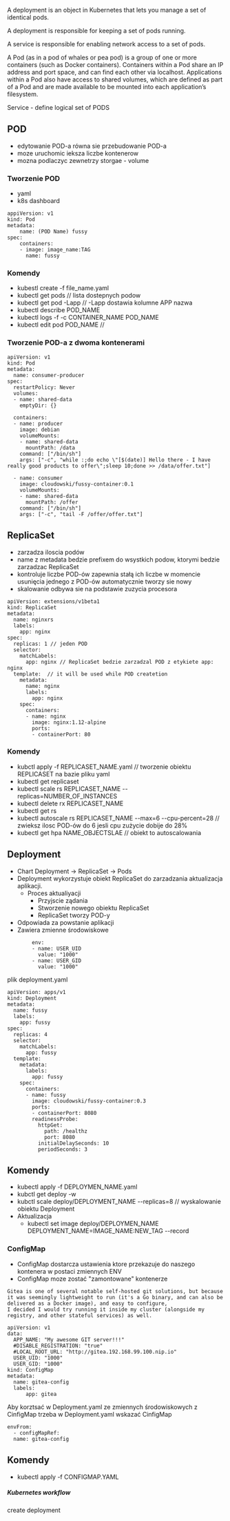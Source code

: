 A deployment is an object in Kubernetes that lets you manage a set of identical pods.

A deployment is responsible for keeping a set of pods running.

A service is responsible for enabling network access to a set of pods.

A Pod (as in a pod of whales or pea pod) is a group of one or more containers (such as Docker containers). Containers within a Pod share an IP address and port space, and can find each other via localhost.
Applications within a Pod also have access to shared volumes, which are defined as part of a Pod and are made available to be mounted into each application’s filesystem.

Service - define logical set of PODS

## POD

- edytowanie POD-a równa sie przebudowanie POD-a
- moze uruchomic ieksza liczbe kontenerow
- mozna podlaczyc zewnetrzy storgae - volume

### Tworzenie POD
- yaml
- k8s dashboard

````
appiVersion: v1
kind: Pod
metadata:
    name: (POD Name) fussy
spec:
    containers:
    - image: image_name:TAG
      name: fussy
````

### Komendy

- kubestl create -f file_name.yaml
- kubectl get pods // lista dostepnych podow
- kubectl get pod -Lapp // -Lapp dostawia kolumne APP nazwa
- kubectl describe POD_NAME
- kubectl logs -f -c CONTAINER_NAME POD_NAME
- kubectl edit pod POD_NAME // 



### Tworzenie POD-a z dwoma kontenerami 

````
apiVersion: v1
kind: Pod
metadata:
  name: consumer-producer
spec:
  restartPolicy: Never
  volumes:
  - name: shared-data
    emptyDir: {}

  containers:
  - name: producer
    image: debian
    volumeMounts:
    - name: shared-data
      mountPath: /data
    command: ["/bin/sh"]
    args: ["-c", "while :;do echo \"[$(date)] Hello there - I have really good products to offer\";sleep 10;done >> /data/offer.txt"]

  - name: consumer
    image: cloudowski/fussy-container:0.1
    volumeMounts:
    - name: shared-data
      mountPath: /offer
    command: ["/bin/sh"]
    args: ["-c", "tail -F /offer/offer.txt"]
````

## ReplicaSet
- zarzadza iloscia podów
- name z metadata bedzie prefixem do wsystkich podow, ktorymi bedzie zarzadzac ReplicaSet
- kontroluje liczbe POD-ów zapewnia stałą ich liczbe w momencie usunięcia jednego z POD-ów automatycznie tworzy sie nowy
- skalowanie odbywa sie na podstawie zuzycia procesora

````
apiVersion: extensions/v1beta1
kind: ReplicaSet
metadata:
  name: nginxrs
  labels:
    app: nginx
spec:
  replicas: 1 // jeden POD
  selector:
    matchLabels:
      app: nginx // ReplicaSet bedzie zarzadzal POD z etykiete app: nginx
  template:  // it will be used while POD createtion
    metadata:
      name: nginx
      labels:
        app: nginx
    spec:
      containers:
      - name: nginx
        image: nginx:1.12-alpine
        ports:
        - containerPort: 80
````

### Komendy

- kubctl apply -f REPLICASET_NAME.yaml // tworzenie obiektu REPLICASET na bazie pliku yaml
- kubectl get replicaset
- kubectl scale rs REPLICASET_NAME --replicas=NUMBER_OF_INSTANCES
- kubectl delete rx REPLICASET_NAME
- kubectl get rs
- kubectl autoscale rs REPLICASET_NAME --max=6 --cpu-percent=28  // zwieksz ilosc POD-ów do 6 jesli cpu zużycie dobije do 28%
- kubectl get hpa NAME_OBJECTSLAE // obiekt to autoscalowania

## Deployment

- Chart Deployment -> ReplicaSet -> Pods
- Deployment wykorzystuje obiekt ReplicaSet do zarzadzania aktualizacja aplikacji.
    - Proces aktualiyacji
        - Przyjscie ządania
        - Stworzenie nowego obiektu ReplicaSet
        - ReplicaSet tworzy POD-y
- Odpowiada za powstanie aplikacji 
- Zawiera zmienne środowiskowe

````
        env:
        - name: USER_UID
          value: "1000"
        - name: USER_GID
          value: "1000"
````

plik deployment.yaml
````
apiVersion: apps/v1
kind: Deployment
metadata:
  name: fussy
  labels:
    app: fussy
spec:
  replicas: 4
  selector:
    matchLabels:
      app: fussy
  template:
    metadata:
      labels:
        app: fussy
    spec:
      containers:
      - name: fussy
        image: cloudowski/fussy-container:0.3
        ports:
        - containerPort: 8080
        readinessProbe:
          httpGet:
            path: /healthz
            port: 8080
          initialDelaySeconds: 10
          periodSeconds: 3
````


## Komendy

- kubectl apply -f DEPLOYMEN_NAME.yaml
- kubctl get deploy -w
- kubctl scale deploy/DEPLOYMENT_NAME --replicas=8 // wyskalowanie obiektu Deployment
- Aktualizacja
    - kubectl set image deploy/DEPLOYMEN_NAME DEPLOYMENT_NAME=IMAGE_NAME:NEW_TAG --record


### ConfigMap

- ConfigMap dostarcza ustawienia ktore przekazuje do naszego kontenera w postaci zmiennych ENV
- ConfigMap moze zostać "zamontowane" kontenerze

````
Gitea is one of several notable self-hosted git solutions, but because it was seemingly lightweight to run (it's a Go binary, and can also be delivered as a Docker image), and easy to configure, 
I decided I would try running it inside my cluster (alongside my registry, and other stateful services) as well.
````

```
apiVersion: v1
data:
  APP_NAME: "My awesome GIT server!!!"
  #DISABLE_REGISTRATION: "true"
  #LOCAL_ROOT_URL: "http://gitea.192.168.99.100.nip.io"
  USER_UID: "1000"
  USER_GID: "1000"
kind: ConfigMap
metadata:
  name: gitea-config
  labels:
      app: gitea
```

Aby korztsać w Deployment.yaml ze zmiennych środowiskowych z CinfigMap trzeba w Deployment.yaml wskazać CinfigMap 

````
envFrom:
  - configMapRef:
  name: gitea-config
````

## Komendy 

- kubectl apply -f CONFIGMAP.YAML

##### Kubernetes workflow

create deployment

